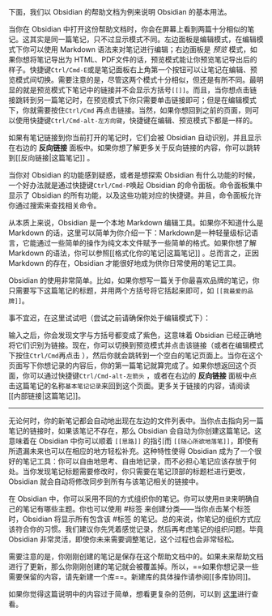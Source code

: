 下面，我们以 Obsidian 的帮助文档为例来说明 Obsidian 的基本用法。

当你在 Obsidian 中打开这份帮助文档时，你会在屏幕上看到两篇十分相似的笔记。这其实是同一篇笔记，只不过显示模式不同。左边面板是编辑模式，在编辑模式下你可以使用 Markdown 语法来对笔记进行编辑；右边面板是 _预览_ 模式，如果你想将笔记导出为 HTML、PDF文件的话，预览模式能让你预览笔记导出后的样子。快捷键`Ctrl/Cmd-E`或是笔记面板右上角第一个按钮可以让笔记在编辑、预览模式间切换。需要注意的是，尽管这两个模式十分相似，但还是有所不同。最明显的就是预览模式下笔记中的链接并不会显示方括号`[[]]`。而且，当你想点击链接跳转到另一篇笔记时，在预览模式下你只需要单击链接即可；但是在编辑模式下，你就需要按住`Ctrl/Cmd` 再点击链接。当然，如果你想回到之前的页面，则可以使用快捷键`Ctrl/Cmd-alt-左方向键`，快捷键在编辑、预览模式下都是一样的。

如果有笔记链接到你当前打开的笔记时，它们会被 Obsidian 自动识别，并且显示在右边的 **反向链接** 面板中。如果你想了解更多关于反向链接的内容，你可以跳转到[[反向链接|这篇笔记]] 。

当你对 Obsidian 的功能感到疑惑，或者是想探索 Obsidian 有什么功能的时候，一个好办法就是通过快捷键`Ctrl/Cmd-P`唤起 Obsidian 的命令面板。命令面板集中显示了 Obsidian 的所有功能，以及这些功能对应的快捷键。并且，命令面板允许你通过搜索来查找相关命令。

从本质上来说，Obsidian 是一个本地 Markdown 编辑工具。如果你不知道什么是 Markdown 的话，这里可以简单为你介绍一下：Markdown是一种轻量级标记语言，它能通过一些简单的操作为纯文本文件赋予一些简单的格式。如果你想了解 Markdown 的语法，你可以参照[[格式化你的笔记|这篇笔记]] 。总而言之，正因 Markdown 的存在，Obsidian 才能很好地成为供你日常使用的笔记工具。

Obsidian 的使用非常简单。比如，如果你想写一篇关于你最喜欢品牌的笔记，你只需要写下这篇笔记的标题，并用两个方括号将它括起来即可，如 `[[我最爱的品牌]]`。

事不宜迟，在这里试试吧（尝试之前请确保你处于编辑模式下）：

输入之后，你会发现文字与方括号都变成了紫色，这意味着 Obsidian 已经正确地将它们识别为链接。现在，你可以切换到预览模式并点击该链接（或者在编辑模式下按住`Ctrl/Cmd`再点击 ），然后你就会跳转到一个空白的笔记页面上。当你在这个页面写下你想记录的内容后，你的第一篇笔记就算完成了。如果你想返回这个页面，你可以通过快捷键`Ctrl/Cmd-alt-左箭头` ，或者在右边的 **反向链接** 面板中点击这篇笔记的名称`基本笔记记录`来回到这个页面。更多关于链接的内容，请阅读 [[内部链接|这篇笔记]]。

---

无论何时，你的新笔记都会自动地出现在左边的文件列表中。当你点击指向另一篇笔记的链接时，如果该笔记不存在，那么 Obsidian 会自动为你创建这篇笔记。这意味着在 Obsidian 中你可以顺着 `[[思路]]` 的指引而 `[[随心所欲地落笔]]`，即使有所遗漏未来也可以在相应的地方轻松补充。这种特性使得 Obsidian 成为了一个很好的笔记工具：你可以自由地思考、自由地记录，而不必担心笔记应该存放于何处。当你发现笔记标题需要修改时，你只需要在笔记顶部的标题栏进行更改，Obsidian 就会自动将修改同步到所有与该笔记相关的链接中。

在 Obsidian 中，你可以采用不同的方式组织你的笔记。你可以使用`目录`来明确自己的笔记有哪些主题。你也可以使用 #标签 来创建分类——当你点击某个标签时，Obsidian 将显示所有包含该 #标签 的笔记。总的来说，你笔记的组织方式应该符合你的习惯。我们建议你先凭着感觉记录，然后再考虑笔记的组织问题。毕竟 Obsidian 非常灵活，即使你未来需要调整笔记，这个过程也会非常轻松。

需要注意的是，你刚刚创建的笔记是保存在这个帮助文档中的。如果未来帮助文档进行了更新，那么你刚刚创建的笔记就会被覆盖掉。所以，==如果你想记录一些需要保留的内容，请先新建一个库==。新建库的具体操作请参阅[[多库协同]]。

如果你觉得这篇说明中的内容过于简单，想看更复杂的范例，可以到 [这里](https://forum.obsidian.md/t/example-workflows-in-obsidian/1093)进行查看。

